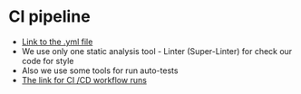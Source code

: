 # CI pipeline
- [Link to the .yml file](https://github.com/Team43CardGame/Game/blob/93b6fd2c6a87e5051fcaaaba43abccf05503aaf3/.github/workflows/main.yml)
- We use only one static analysis tool - Linter (Super-Linter) for check our code for style
- Also we use some tools for run auto-tests
- [The link for CI /CD workflow runs](https://github.com/Team43CardGame/Game/actions)
